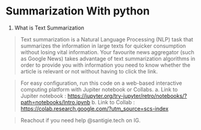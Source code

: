 # Summarization  With python 

1. What is Text Summarization 
> Text summarization is a Natural Language Processing (NLP) task that summarizes the information in large texts for quicker consumption without losing vital information. Your favourite news aggregator (such as Google News) takes advantage of text summarization algorithms in order to provide you with information you need to know whether the article is relevant or not without having to click the link. 

> For easy configuration, run this code on a web-based interactive computing platform with Jupiter notebook or Collabs.
a. Link to Jupiter notebook : https://jupyter.org/try-jupyter/retro/notebooks/?path=notebooks/Intro.ipynb
b. Link to Collab : https://colab.research.google.com/?utm_source=scs-index

> Reachout if you need help @santigie.tech on IG.

